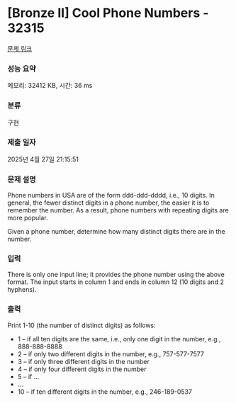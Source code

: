 # [Bronze II] Cool Phone Numbers - 32315 

[문제 링크](https://www.acmicpc.net/problem/32315) 

### 성능 요약

메모리: 32412 KB, 시간: 36 ms

### 분류

구현

### 제출 일자

2025년 4월 27일 21:15:51

### 문제 설명

<p>Phone numbers in USA are of the form ddd-ddd-dddd, i.e., 10 digits. In general, the fewer distinct digits in a phone number, the easier it is to remember the number. As a result, phone numbers with repeating digits are more popular.</p>

<p>Given a phone number, determine how many distinct digits there are in the number.</p>

### 입력 

 <p>There is only one input line; it provides the phone number using the above format. The input starts in column 1 and ends in column 12 (10 digits and 2 hyphens).</p>

### 출력 

 <p>Print 1-10 (the number of distinct digits) as follows:</p>

<ul>
	<li>1 – if all ten digits are the same, i.e., only one digit in the number, e.g., 888-888-8888</li>
	<li>2 – if only two different digits in the number, e.g., 757-577-7577</li>
	<li>3 – if only three different digits in the number</li>
	<li>4 – if only four different digits in the number</li>
	<li>5 – if …</li>
	<li>…</li>
	<li>10 – if ten different digits in the number, e.g., 246-189-0537</li>
</ul>

